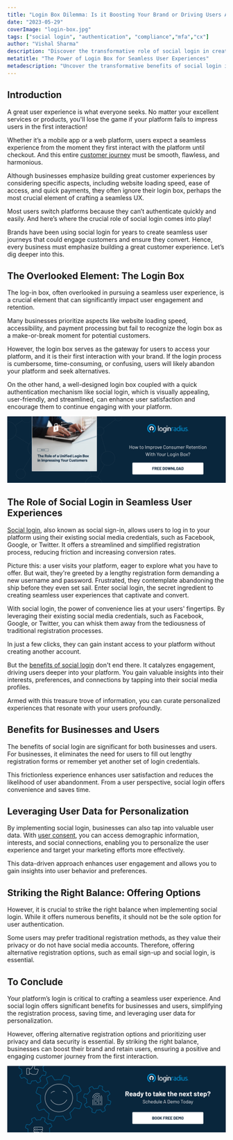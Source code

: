 ```yaml
---
title: "Login Box Dilemma: Is it Boosting Your Brand or Driving Users Away?"
date: "2023-05-29"
coverImage: "login-box.jpg"
tags: ["social login", "authentication", "compliance","mfa","cx"]
author: "Vishal Sharma"
description: "Discover the transformative role of social login in creating seamless user experiences. Explore how the overlooked login box can impact user engagement and retention. Learn how social login simplifies registration, saves time, and leverages user data for personalization. Strike the right balance between convenience and privacy to captivate users and boost your brand."
metatitle: "The Power of Login Box for Seamless User Experiences"
metadescription: "Uncover the transformative benefits of social login in creating seamless user experiences. Simplify registration, enhance user satisfaction, and leverage data for personalized engagement. Boost your brand with the convenience of social login."
---
```


## Introduction

A great user experience is what everyone seeks. No matter your excellent services or products, you'll lose the game if your platform fails to impress users in the first interaction! 

Whether it’s a mobile app or a web platform, users expect a seamless experience from the moment they first interact with the platform until checkout. And this entire [customer journey](https://www.loginradius.com/blog/identity/seamless-customer-journey-identity-management/) must be smooth, flawless, and harmonious. 

Although businesses emphasize building great customer experiences by considering specific aspects, including website loading speed, ease of access, and quick payments, they often ignore their login box, perhaps the most crucial element of crafting a seamless UX.

Most users switch platforms because they can’t authenticate quickly and easily. And here’s where the crucial role of social login comes into play! 

Brands have been using social login for years to create seamless user journeys that could engage customers and ensure they convert. Hence, every business must emphasize building a great customer experience. Let’s dig deeper into this. 

## The Overlooked Element: The Login Box

The log-in box, often overlooked in pursuing a seamless user experience, is a crucial element that can significantly impact user engagement and retention. 

Many businesses prioritize aspects like website loading speed, accessibility, and payment processing but fail to recognize the login box as a make-or-break moment for potential customers. 

However, the login box serves as the gateway for users to access your platform, and it is their first interaction with your brand. If the login process is cumbersome, time-consuming, or confusing, users will likely abandon your platform and seek alternatives.

On the other hand, a well-designed login box coupled with a quick authentication mechanism like social login, which is visually appealing, user-friendly, and streamlined, can enhance user satisfaction and encourage them to continue engaging with your platform.

[![EB-Login-Box](EB-Login-Box.png)](https://www.loginradius.com/resource/unified-login-box-for-customers)

## The Role of Social Login in Seamless User Experiences

[Social login](https://www.loginradius.com/social-login/), also known as social sign-in, allows users to log in to your platform using their existing social media credentials, such as Facebook, Google, or Twitter. It offers a streamlined and simplified registration process, reducing friction and increasing conversion rates.

Picture this: a user visits your platform, eager to explore what you have to offer. But wait, they're greeted by a lengthy registration form demanding a new username and password. Frustrated, they contemplate abandoning the ship before they even set sail. Enter social login, the secret ingredient to creating seamless user experiences that captivate and convert.

With social login, the power of convenience lies at your users' fingertips. By leveraging their existing social media credentials, such as Facebook, Google, or Twitter, you can whisk them away from the tediousness of traditional registration processes. 

In just a few clicks, they can gain instant access to your platform without creating another account.

But the [benefits of social login](https://www.loginradius.com/blog/identity/what-is-social-login/) don't end there. It catalyzes engagement, driving users deeper into your platform. You gain valuable insights into their interests, preferences, and connections by tapping into their social media profiles. 

Armed with this treasure trove of information, you can curate personalized experiences that resonate with your users profoundly.

## Benefits for Businesses and Users

The benefits of social login are significant for both businesses and users. For businesses, it eliminates the need for users to fill out lengthy registration forms or remember yet another set of login credentials. 

This frictionless experience enhances user satisfaction and reduces the likelihood of user abandonment. From a user perspective, social login offers convenience and saves time.

## Leveraging User Data for Personalization

By implementing social login, businesses can also tap into valuable user data. With [user consent](https://www.loginradius.com/consent-management/), you can access demographic information, interests, and social connections, enabling you to personalize the user experience and target your marketing efforts more effectively. 

This data-driven approach enhances user engagement and allows you to gain insights into user behavior and preferences.

## Striking the Right Balance: Offering Options

However, it is crucial to strike the right balance when implementing social login. While it offers numerous benefits, it should not be the sole option for user authentication. 

Some users may prefer traditional registration methods, as they value their privacy or do not have social media accounts. Therefore, offering alternative registration options, such as email sign-up and social login, is essential.

## To Conclude 

Your platform’s login is critical to crafting a seamless user experience. And social login offers significant benefits for businesses and users, simplifying the registration process, saving time, and leveraging user data for personalization. 

However, offering alternative registration options and prioritizing user privacy and data security is essential. By striking the right balance, businesses can boost their brand and retain users, ensuring a positive and engaging customer journey from the first interaction. 

[![book-a-demo-loginradius](../../assets/book-a-demo-loginradius.png)](https://www.loginradius.com/book-a-demo/)